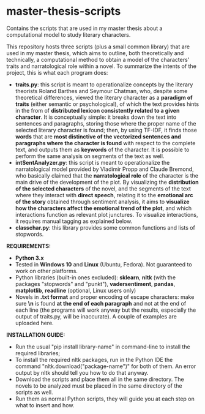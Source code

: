 # master-thesis-scripts
Contains the scripts that are used in my master thesis about a computational model to study literary characters.

This repository hosts three scripts (plus a small common library) that are used in my master thesis, which aims to outline, both theoretically and technically, a computational method to obtain a model of the characters' traits and narratological role within a novel.
To summarize the intents of the project, this is what each program does:
 - **traits.py**: this script is meant to operationalize concepts by the literary theorists Roland Barthes and Seymour Chatman, who, despite some theoretical differences, viewed the literary character as a **paradigm of traits** (either semantic or psychological), of which the text provides hints in the from of **distributed lexicon consistently related to a given character**. It is conceptually simple: it breaks down the text into sentences and paragraphs, storing those where the proper name of the selected literary character is found; then, by using TF-IDF, it finds those **words** that are **most distinctive of the vectorized sentences and paragraphs where the character is found** with respect to the complete text, and outputs them as **keywords** of the character. It is possible to perform the same analysis on segments of the text as well.
 - **intSentAnalyzer.py**: this script is meant to operationalize the narratological model provided by Vladimir Propp and Claude Bremond, who basically claimed that the **narratological role** of the character is the main drive of the development of the plot. By visualizing the **distribution of the selected characters** of the novel, and the segments of the text where they interact with **direct speech**, relating it to the **emotional arc of the story** obtained through sentiment analysis, it aims to **visualize how the characters affect the emotional trend of the plot**, and which interactions function as relevant plot junctures. To visualize interactions, it requires manual tagging as explained below.
 - **classchar.py**: this library provides some common functions and lists of stopwords.

**REQUIREMENTS:**
 - **Python 3.x**
 - Tested in **Windows 10** and **Linux** (Ubuntu, Fedora). Not guaranteed to work on other platforms.
 - Python libraries (built-in ones excluded): **sklearn**, **nltk** (with the packages "stopwords" and "punkt"), **vadersentiment**, **pandas**, **matplotlib**, **readline** (optional, Linux users only)
 - Novels in **.txt format** and proper encoding of escape characters: make sure **\n** is found **at the end of each paragraph** and not at the end of each line (the programs will work anyway but the results, especially the output of traits.py, will be inaccurate). A couple of examples are uploaded here.

**INSTALLATION GUIDE:**
 - Run the usual "pip install library-name" in command-line to install the required libraries;
 - To install the required nltk packages, run in the Python IDE the command "nltk.download("package-name")" for both of them. An error output by nltk should tell you how to do that anyway.
 - Download the scripts and place them all in the same directory. The novels to be analyzed must be placed in the same directory of the scripts as well.
 - Run them as normal Python scripts, they will guide you at each step on what to insert and how.
